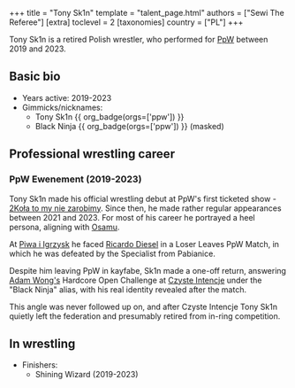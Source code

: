+++
title = "Tony Sk1n"
template = "talent_page.html"
authors = ["Sewi The Referee"]
[extra]
toclevel = 2
[taxonomies]
country = ["PL"]
+++

Tony Sk1n is a retired Polish wrestler, who performed for [PpW](@/o/ppw.md) between 2019 and 2023.

## Basic bio

* Years active: 2019-2023
* Gimmicks/nicknames:
  - Tony Sk1n {{ org_badge(orgs=['ppw']) }}
  - Black Ninja {{ org_badge(orgs=['ppw']) }} (masked)

## Professional wrestling career

### PpW Ewenement (2019-2023)

Tony Sk1n made his official wrestling debut at PpW's first ticketed show - [2Koła to my nie zarobimy](@/e/ppw/2019-12-07-ppw-2kola-to-my-nie-zarobimy.md). Since then, he made rather regular appearances between 2021 and 2023. For most of his career he portrayed a heel persona, aligning with [Osamu](@/w/osamu.md).

At [Piwa i Igrzysk](@/e/ppw/2023-03-11-ppw-piwa-i-igrzysk.md) he faced [Ricardo Diesel](@/w/ricardo-diesel.md) in a Loser Leaves PpW Match, in which he was defeated by the Specialist from Pabianice.

Despite him leaving PpW in kayfabe, Sk1n made a one-off return, answering [Adam Wong's](@/w/adam-wong.md) Hardcore Open Challenge at [Czyste Intencje](@/e/ppw/2023-09-09-ppw-czyste-intencje.md) under the "Black Ninja" alias, with his real identity revealed after the match.

This angle was never followed up on, and after Czyste Intencje Tony Sk1n quietly left the federation and presumably retired from in-ring competition.

## In wrestling

* Finishers:
  - Shining Wizard (2019-2023)
